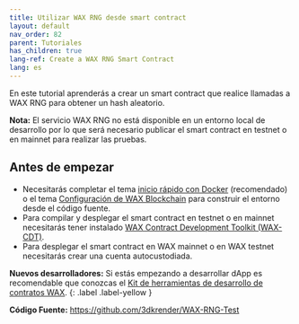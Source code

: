 ```yaml
---
title: Utilizar WAX RNG desde smart contract
layout: default
nav_order: 82
parent: Tutoriales
has_children: true
lang-ref: Create a WAX RNG Smart Contract
lang: es
---
```


En este tutorial aprenderás a crear un smart contract que realice llamadas a WAX RNG para obtener un hash aleatorio.

**Nota:** El servicio WAX RNG no está disponible en un entorno local de desarrollo por lo que será necesario publicar el smart contract en testnet o en mainnet para realizar las pruebas.

## Antes de empezar

- Necesitarás completar el tema [inicio rápido con Docker](/es/dapp-development/docker-setup) (recomendado) o el tema [Configuración de WAX Blockchain](/es/dapp-development/wax-blockchain-setup/) para construir el entorno desde el código fuente.
- Para compilar y desplegar el smart contract en testnet o en mainnet necesitarás tener instalado [WAX Contract Development Toolkit (WAX-CDT)](/es/dapp-development/wax-cdt/).
- Para desplegar el smart contract en WAX mainnet o en WAX testnet necesitarás crear una cuenta autocustodiada.

**Nuevos desarrolladores:** Si estás empezando a desarrollar dApp es recomendable que conozcas el [Kit de herramientas de desarrollo de contratos WAX](/es/dapp-development/wax-cdt).
{: .label .label-yellow }

**Código Fuente:** 
https://github.com/3dkrender/WAX-RNG-Test
